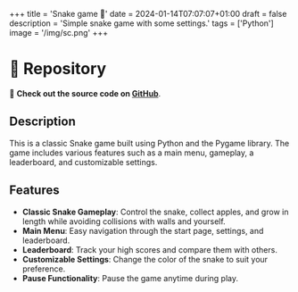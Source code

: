 +++
title = 'Snake game 🐍'
date = 2024-01-14T07:07:07+01:00
draft = false
description = 'Simple snake game with some settings.'
tags = ['Python']
image = '/img/sc.png'
+++

# 🚀 Repository

🔗 **Check out the source code on [GitHub](https://github.com/kajtuszd/snake-game)**.

## Description

This is a classic Snake game built using Python and the Pygame library. The game includes various features such as a main menu, gameplay, a leaderboard, and customizable settings.

## Features

- **Classic Snake Gameplay**: Control the snake, collect apples, and grow in length while avoiding collisions with walls and yourself.
- **Main Menu**: Easy navigation through the start page, settings, and leaderboard.
- **Leaderboard**: Track your high scores and compare them with others.
- **Customizable Settings**: Change the color of the snake to suit your preference.
- **Pause Functionality**: Pause the game anytime during play.

